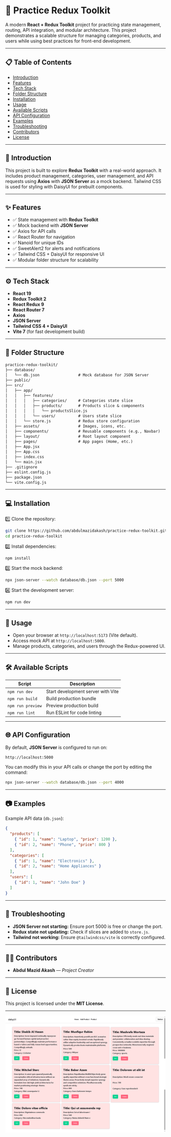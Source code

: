 

# 🛒 Practice Redux Toolkit

A modern **React + Redux Toolkit** project for practicing state management, routing, API integration, and modular architecture. This project demonstrates a scalable structure for managing categories, products, and users while using best practices for front-end development.

---

## 📋 Table of Contents

* [Introduction](#introduction)
* [Features](#features)
* [Tech Stack](#tech-stack)
* [Folder Structure](#folder-structure)
* [Installation](#installation)
* [Usage](#usage)
* [Available Scripts](#available-scripts)
* [API Configuration](#api-configuration)
* [Examples](#examples)
* [Troubleshooting](#troubleshooting)
* [Contributors](#contributors)
* [License](#license)

---

## 📖 Introduction

This project is built to explore **Redux Toolkit** with a real-world approach. It includes product management, categories, user management, and API requests using **Axios** with **JSON Server** as a mock backend. Tailwind CSS is used for styling with DaisyUI for prebuilt components.

---

## ✨ Features

* ✅ State management with **Redux Toolkit**
* ✅ Mock backend with **JSON Server**
* ✅ Axios for API calls
* ✅ React Router for navigation
* ✅ Nanoid for unique IDs
* ✅ SweetAlert2 for alerts and notifications
* ✅ Tailwind CSS + DaisyUI for responsive UI
* ✅ Modular folder structure for scalability

---

## ⚙️ Tech Stack

* **React 19**
* **Redux Toolkit 2**
* **React Redux 9**
* **React Router 7**
* **Axios**
* **JSON Server**
* **Tailwind CSS 4 + DaisyUI**
* **Vite 7** (for fast development build)

---

## 📂 Folder Structure

```
practice-redux-toolkit/
├── database/
│   └── db.json                 # Mock database for JSON Server
├── public/
├── src/
│   ├── app/
│   │   ├── features/
│   │   │   ├── categories/     # Categories state slice
│   │   │   ├── products/       # Products slice & components
│   │   │   │   └── productsSlice.js
│   │   │   └── users/          # Users state slice
│   │   └── store.js            # Redux store configuration
│   ├── assets/                 # Images, icons, etc.
│   ├── components/             # Reusable components (e.g., Navbar)
│   ├── layout/                 # Root layout component
│   ├── pages/                  # App pages (Home, etc.)
│   ├── App.jsx
│   ├── App.css
│   ├── index.css
│   └── main.jsx
├── .gitignore
├── eslint.config.js
├── package.json
└── vite.config.js
```

---

## 💻 Installation

1️⃣ Clone the repository:

```bash
git clone https://github.com/abdulmazidakash/practice-redux-toolkit.git
cd practice-redux-toolkit
```

2️⃣ Install dependencies:

```bash
npm install
```

3️⃣ Start the mock backend:

```bash
npx json-server --watch database/db.json --port 5000
```

4️⃣ Start the development server:

```bash
npm run dev
```

---

## 🚀 Usage

* Open your browser at `http://localhost:5173` (Vite default).
* Access mock API at `http://localhost:5000`.
* Manage products, categories, and users through the Redux-powered UI.

---

## 🛠️ Available Scripts

| Script            | Description                        |
| ----------------- | ---------------------------------- |
| `npm run dev`     | Start development server with Vite |
| `npm run build`   | Build production bundle            |
| `npm run preview` | Preview production build           |
| `npm run lint`    | Run ESLint for code linting        |

---

## 🌐 API Configuration

By default, **JSON Server** is configured to run on:

```plaintext
http://localhost:5000
```

You can modify this in your API calls or change the port by editing the command:

```bash
npx json-server --watch database/db.json --port 4000
```

---

## 📷 Examples

Example API data (`db.json`):

```json
{
  "products": [
    { "id": 1, "name": "Laptop", "price": 1200 },
    { "id": 2, "name": "Phone", "price": 800 }
  ],
  "categories": [
    { "id": 1, "name": "Electronics" },
    { "id": 2, "name": "Home Appliances" }
  ],
  "users": [
    { "id": 1, "name": "John Doe" }
  ]
}
```

---

## 🐞 Troubleshooting

* **JSON Server not starting:** Ensure port 5000 is free or change the port.
* **Redux state not updating:** Check if slices are added to `store.js`.
* **Tailwind not working:** Ensure `@tailwindcss/vite` is correctly configured.

---

## 👨‍💻 Contributors

* **Abdul Mazid Akash** — *Project Creator*

---

## 📄 License

This project is licensed under the **MIT License**.

---

![Redux Toolkit Screenshot](./public/practice-redux-toolkit.png)
